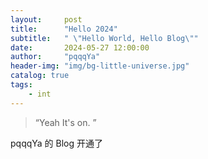 ```yaml
---
layout:     post
title:      "Hello 2024"
subtitle:   " \"Hello World, Hello Blog\""
date:       2024-05-27 12:00:00
author:     "pqqqYa"
header-img: "img/bg-little-universe.jpg"
catalog: true
tags:
    - int
---
```


> “Yeah It's on. ”


pqqqYa 的 Blog 开通了


